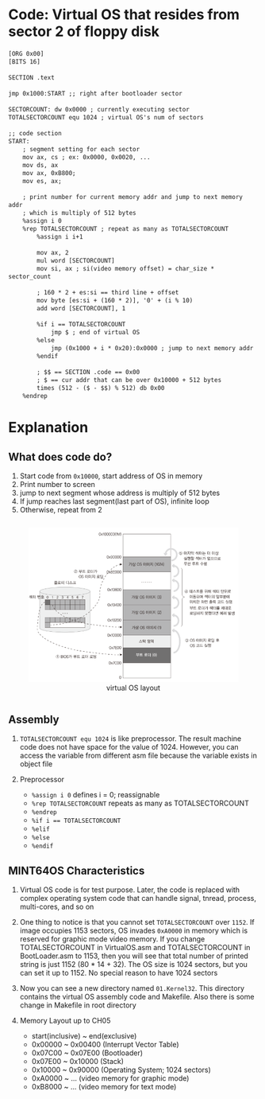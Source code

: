 # Code:  Virtual OS that resides from sector 2 of floppy disk
```Assembly
[ORG 0x00]
[BITS 16]

SECTION .text

jmp 0x1000:START ;; right after bootloader sector

SECTORCOUNT: dw 0x0000 ; currently executing sector
TOTALSECTORCOUNT equ 1024 ; virtual OS's num of sectors

;; code section
START:
    ; segment setting for each sector
    mov ax, cs ; ex: 0x0000, 0x0020, ...
    mov ds, ax
    mov ax, 0xB800;
    mov es, ax;

    ; print number for current memory addr and jump to next memory addr
    ; which is multiply of 512 bytes
    %assign i 0
    %rep TOTALSECTORCOUNT ; repeat as many as TOTALSECTORCOUNT
        %assign i i+1

        mov ax, 2
        mul word [SECTORCOUNT]
        mov si, ax ; si(video memory offset) = char_size * sector_count

        ; 160 * 2 + es:si == third line + offset
        mov byte [es:si + (160 * 2)], '0' + (i % 10)
        add word [SECTORCOUNT], 1

        %if i == TOTALSECTORCOUNT
            jmp $ ; end of virtual OS
        %else
            jmp (0x1000 + i * 0x20):0x0000 ; jump to next memory addr
        %endif

        ; $$ == SECTION .code == 0x00
        ; $ == cur addr that can be over 0x10000 + 512 bytes
        times (512 - ($ - $$) % 512) db 0x00
    %endrep
```

# Explanation

## What does code do?

1. Start code from `0x10000`, start address of OS in memory
2. Print number to screen
3. jump to next segment whose address is multiply of 512 bytes
4. If jump reaches last segment(last part of OS), infinite loop
5. Otherwise, repeat from 2 

<div>
  <figure style='display: inline-block;'>
    <img
      src='./assets/OS-layout.PNG'
      alt='virtual OS layout' />
    <figcaption style='text-align: center;'>virtual OS layout</figcaption>
  </figure>
</div>


## Assembly

1. `TOTALSECTORCOUNT equ 1024` is like preprocessor. The result machine code
does not have space for the value of 1024. However, you can access the variable
from different asm file because the variable exists in object file

2. Preprocessor

    * `%assign i 0` defines i = 0; reassignable
    * `%rep TOTALSECTORCOUNT` repeats as many as TOTALSECTORCOUNT
    * `%endrep`
    * `%if i == TOTALSECTORCOUNT`
    * `%elif`
    * `%else`
    * `%endif`

## MINT64OS Characteristics

1. Virtual OS code is for test purpose. Later, the code is replaced with
complex operating system code that can handle signal, tnread, process,
multi-cores, and so on

2. One thing to notice is that you cannot set `TOTALSECTORCOUNT` over `1152`.
If image occupies 1153 sectors, OS invades `0xA0000` in memory which is reserved
for graphic mode video memory. If you change TOTALSECTORCOUNT in VirtualOS.asm
and TOTALSECTORCOUNT in BootLoader.asm to 1153, then you will see that total
number of printed string is just 1152 (80 * 14 + 32). The OS size is 1024
sectors, but you can set it up to 1152. No special reason to have 1024 sectors

3. Now you can see a new directory named `01.Kernel32`. This directory contains
the virtual OS assembly code and Makefile. Also there is some change in Makefile
in root directory

4. Memory Layout up to CH05

    * start(inclusive) ~ end(exclusive)
    * 0x00000 ~ 0x00400 (Interrupt Vector Table)
    * 0x07C00 ~ 0x07E00 (Bootloader)
    * 0x07E00 ~ 0x10000 (Stack)
    * 0x10000 ~ 0x90000 (Operating System; 1024 sectors)
    * 0xA0000 ~ ...     (video memory for graphic mode)
    * 0xB8000 ~ ...     (video memory for text mode)
